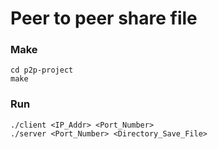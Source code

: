 # Peer to peer share file
### Make
~~~
cd p2p-project
make
~~~
### Run
~~~
./client <IP_Addr> <Port_Number>
./server <Port_Number> <Directory_Save_File>
~~~
